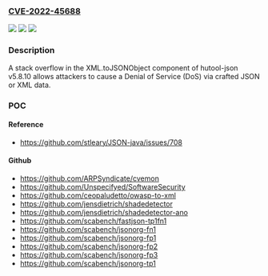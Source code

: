 ### [CVE-2022-45688](https://cve.mitre.org/cgi-bin/cvename.cgi?name=CVE-2022-45688)
![](https://img.shields.io/static/v1?label=Product&message=n%2Fa&color=blue)
![](https://img.shields.io/static/v1?label=Version&message=n%2Fa&color=blue)
![](https://img.shields.io/static/v1?label=Vulnerability&message=n%2Fa&color=brighgreen)

### Description

A stack overflow in the XML.toJSONObject component of hutool-json v5.8.10 allows attackers to cause a Denial of Service (DoS) via crafted JSON or XML data.

### POC

#### Reference
- https://github.com/stleary/JSON-java/issues/708

#### Github
- https://github.com/ARPSyndicate/cvemon
- https://github.com/Unspecifyed/SoftwareSecurity
- https://github.com/ceopaludetto/owasp-to-xml
- https://github.com/jensdietrich/shadedetector
- https://github.com/jensdietrich/shadedetector-ano
- https://github.com/scabench/fastjson-tp1fn1
- https://github.com/scabench/jsonorg-fn1
- https://github.com/scabench/jsonorg-fp1
- https://github.com/scabench/jsonorg-fp2
- https://github.com/scabench/jsonorg-fp3
- https://github.com/scabench/jsonorg-tp1


